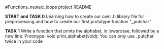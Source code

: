 #Functions_nested_loops project README

**START and TASK 0** 
Learning how to create our own .h library file for preprocessing
and how to create our first prototype function "_putchar"

**TASK 1**
 Write a function that prints the alphabet, in lowercase, followed by a new line:
        Prototype: void print_alphabet(void);                                            You can only use _putchar twice in your code


